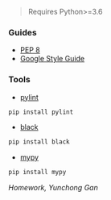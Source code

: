 > Requires Python>=3.6

### Guides

+ [PEP 8](https://www.python.org/dev/peps/pep-0008/)
+ [Google Style Guide](https://google.github.io/styleguide/pyguide.html#s2.1-lint)

### Tools

+ [pylint](https://www.pylint.org/)

```bash
pip install pylint
```

+ [black](https://github.com/psf/black)

```bash
pip install black
```

+ [mypy](https://github.com/python/mypy)

```bash
pip install mypy
```


*Homework, Yunchong Gan*